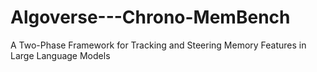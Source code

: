 # Algoverse---Chrono-MemBench
A Two-Phase Framework for Tracking and Steering Memory Features in Large Language Models
